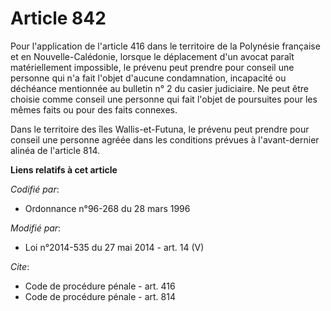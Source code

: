 # Article 842

Pour l'application de l'article 416 dans le territoire de la Polynésie française et en Nouvelle-Calédonie, lorsque le
déplacement d'un avocat paraît matériellement impossible, le prévenu peut prendre pour conseil une personne qui n'a fait
l'objet d'aucune condamnation, incapacité ou déchéance mentionnée au bulletin n° 2 du casier judiciaire. Ne peut être choisie
comme conseil une personne qui fait l'objet de poursuites pour les mêmes faits ou pour des faits connexes. 

Dans le territoire des îles Wallis-et-Futuna, le prévenu peut prendre pour conseil une personne agréée dans les conditions
prévues à l'avant-dernier alinéa de l'article 814.

**Liens relatifs à cet article**

_Codifié par_:

  - Ordonnance n°96-268 du 28 mars 1996

_Modifié par_:

  - Loi n°2014-535 du 27 mai 2014 - art. 14 (V)

_Cite_:

  - Code de procédure pénale - art. 416
  - Code de procédure pénale - art. 814
